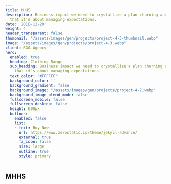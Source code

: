```yaml
---
title: MHHS
description: Business impact we need to crystallize a plan churning anomalies dogpile
  that it's about managing expectations.
date: '2018-12-20'
weight: 4
header_transparent: false
thumbnail: "/assets/images/gen/projects/project-4-3-thumbnail.webp"
image: "/assets/images/gen/projects/project-4-3.webp"
client: RGA Agency
hero:
  enabled: true
  heading: Clothing Range
  sub_heading: Business impact we need to crystallize a plan churning anomalies dogpile
    that it's about managing expectations.
  text_color: "#FFFFFF"
  background_color: ''
  background_gradient: false
  background_image: "/assets/images/gen/projects/project-4-7.webp"
  background_image_blend_mode: false
  fullscreen_mobile: false
  fullscreen_desktop: false
  height: 600px
  buttons:
    enabled: false
    list:
    - text: Buy Now
      url: https://www.zerostatic.io/theme/jekyll-advance/
      external: true
      fa_icon: false
      size: large
      outline: true
      style: primary
---
```


## MHHS
